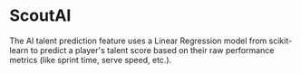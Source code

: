 # ScoutAI
The AI talent prediction feature uses a Linear Regression model from scikit-learn to predict a player's talent score based on their raw performance metrics (like sprint time, serve speed, etc.).
